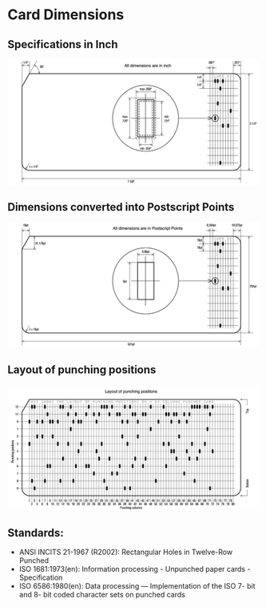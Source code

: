 # Card Dimensions

## Specifications in Inch

![Specifications in Inch](Fotos/PunchedCard_Dimensions_Inch_144dpi.png)


## Dimensions converted into Postscript Points

![Dimensions converted into Postscript Points](Fotos/PunchedCard_Dimensions_pspt_144dpi.png)

## Layout of punching positions
![Layout of punching positions](Fotos/PunchedCard_Layout_144dpi.png)

## Standards:
* ANSI INCITS 21-1967 (R2002): Rectangular Holes in Twelve-Row Punched
* ISO 1681:1973(en): Information processing - Unpunched paper cards - Specification
* ISO 6586:1980(en): Data processing — Implementation of the ISO 7- bit and 8- bit coded character sets on punched cards
